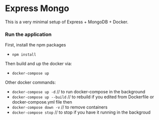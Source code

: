# Express Mongo

This is a very minimal setup of Express + MongoDB + Docker.

### Run the application
First, install the npm packages
- `npm install`

Then build and up the docker via:
- `docker-compose up`

Other docker commands:
- `docker-compose up -d` // to run docker-compose in the background
- `docker-compose up --build` // to rebuild if you edited from Dockerfile or docker-compose.yml file then
- `docker-compose down -v` // to remove containers
- `docker-compose stop` // to stop if you have it running in the backgroud
